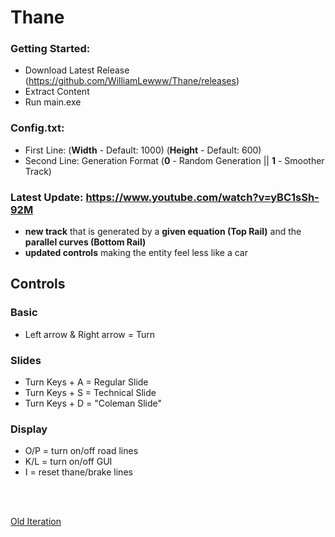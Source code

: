 # Thane

### Getting Started:
- Download Latest Release (https://github.com/WilliamLewww/Thane/releases)
- Extract Content
- Run main.exe

### Config.txt:
- First Line: (**Width** - Default: 1000) (**Height** - Default: 600)
- Second Line: Generation Format (**0** - Random Generation || **1** - Smoother Track)

### Latest Update: https://www.youtube.com/watch?v=yBC1sSh-92M
- **new track** that is generated by a **given equation (Top Rail)** and the **parallel curves (Bottom Rail)**
- **updated controls** making the entity feel less like a car

## Controls
### Basic
- Left arrow & Right arrow = Turn

### Slides
- Turn Keys + A = Regular Slide
- Turn Keys + S = Technical Slide
- Turn Keys + D = "Coleman Slide"

### Display
- O/P = turn on/off road lines
- K/L = turn on/off GUI
- I = reset thane/brake lines

<br><br>

[Old Iteration](https://github.com/WilliamLewww/Hotdog)
